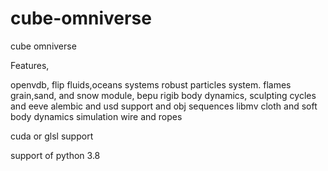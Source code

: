 # cube-omniverse
cube omniverse


Features,

openvdb,
flip fluids,oceans systems
robust particles system.
flames
grain,sand, and snow module,
bepu rigib body dynamics,
sculpting
cycles and eeve
alembic and usd support and obj sequences
libmv
cloth and soft body dynamics simulation
wire and ropes

cuda or glsl support

support of python 3.8
